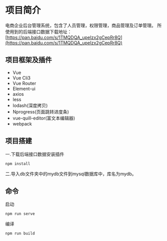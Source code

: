 # 项目简介
电商企业后台管理系统，包含了人员管理，权限管理，商品管理及订单管理。
所使用到的后端接口数据下载地址：[https://pan.baidu.com/s/1TMQDQA_upeIzx2gCepRr8Q](https://pan.baidu.com/s/1TMQDQA_upeIzx2gCepRr8Q)

## 项目框架及插件
* Vue
* Vue Cli3
* Vue Router
* Element-ui
* axios
* less
* lodash(深度拷贝)
* Nprogress(页面跳转进度条)
* vue-quill-editor(富文本编辑器)
* webpack

## 项目搭建
一.下载后端接口数据安装插件
```
npm install
```

二.导入db文件夹中的mydb文件到mysql数据库中，库名为mydb。

## 命令
启动
```$xslt
npm run serve
```

编译
```$xslt
npm run build
```


